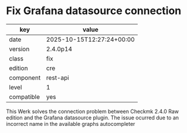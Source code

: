 [//]: # (werk v2)
# Fix Grafana datasource connection

key        | value
---------- | ---
date       | 2025-10-15T12:27:24+00:00
version    | 2.4.0p14
class      | fix
edition    | cre
component  | rest-api
level      | 1
compatible | yes

This Werk solves the connection problem between Checkmk 2.4.0 Raw edition and the Grafana datasource plugin. The issue ocurred due to an incorrect name in the available graphs autocompleter

